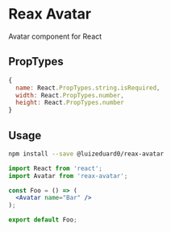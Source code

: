 # Reax Avatar

Avatar component for React

## PropTypes

```js
{
  name: React.PropTypes.string.isRequired,
  width: React.PropTypes.number,
  height: React.PropTypes.number
}
```

## Usage
```sh
npm install --save @luizeduard0/reax-avatar
```

```jsx
import React from 'react';
import Avatar from 'reax-avatar';

const Foo = () => (
  <Avatar name="Bar" />
);

export default Foo;
```
